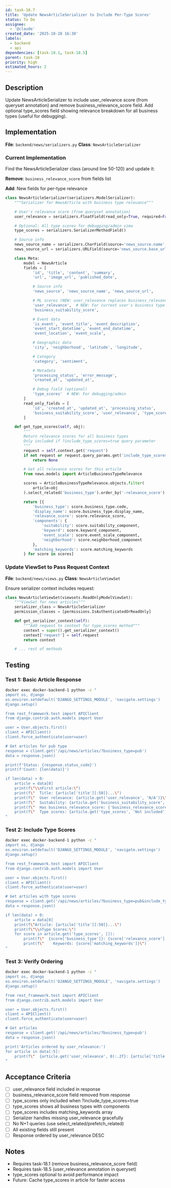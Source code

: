 ```yaml
---
id: task-18.7
title: 'Update NewsArticleSerializer to Include Per-Type Scores'
status: To Do
assignee:
  - '@claude'
created_date: '2025-10-28 16:30'
labels:
  - backend
  - api
dependencies: [task-18.1, task-18.5]
parent: task-18
priority: high
estimated_hours: 2
---
```


## Description

<!-- SECTION:DESCRIPTION:BEGIN -->
Update NewsArticleSerializer to include user_relevance score (from queryset annotation) and remove business_relevance_score field. Add optional type_scores field showing relevance breakdown for all business types (useful for debugging).
<!-- SECTION:DESCRIPTION:END -->

## Implementation

**File**: `backend/news/serializers.py`
**Class**: `NewsArticleSerializer`

### Current Implementation

Find the NewsArticleSerializer class (around line 50-120) and update it:

**Remove**: `business_relevance_score` from fields list

**Add**: New fields for per-type relevance

```python
class NewsArticleSerializer(serializers.ModelSerializer):
    """Serializer for NewsArticle with business type relevance"""

    # User's relevance score (from queryset annotation)
    user_relevance = serializers.FloatField(read_only=True, required=False)

    # Optional: All type scores for debugging/admin view
    type_scores = serializers.SerializerMethodField()

    # Source info
    news_source_name = serializers.CharField(source='news_source.name', read_only=True)
    news_source_url = serializers.URLField(source='news_source.base_url', read_only=True)

    class Meta:
        model = NewsArticle
        fields = [
            'id', 'title', 'content', 'summary',
            'url', 'image_url', 'published_date',

            # Source info
            'news_source', 'news_source_name', 'news_source_url',

            # ML scores (NEW: user_relevance replaces business_relevance_score)
            'user_relevance',  # NEW: For current user's business type
            'business_suitability_score',

            # Event data
            'is_event', 'event_title', 'event_description',
            'event_start_datetime', 'event_end_datetime',
            'event_location', 'event_scale',

            # Geographic data
            'city', 'neighborhood', 'latitude', 'longitude',

            # Category
            'category', 'sentiment',

            # Metadata
            'processing_status', 'error_message',
            'created_at', 'updated_at',

            # Debug field (optional)
            'type_scores'  # NEW: For debugging/admin
        ]
        read_only_fields = [
            'id', 'created_at', 'updated_at', 'processing_status',
            'business_suitability_score', 'user_relevance', 'type_scores'
        ]

    def get_type_scores(self, obj):
        """
        Return relevance scores for all business types
        Only included if ?include_type_scores=true query parameter
        """
        request = self.context.get('request')
        if not request or request.query_params.get('include_type_scores') != 'true':
            return None

        # Get all relevance scores for this article
        from news.models import ArticleBusinessTypeRelevance

        scores = ArticleBusinessTypeRelevance.objects.filter(
            article=obj
        ).select_related('business_type').order_by('-relevance_score')

        return [{
            'business_type': score.business_type.code,
            'display_name': score.business_type.display_name,
            'relevance_score': score.relevance_score,
            'components': {
                'suitability': score.suitability_component,
                'keyword': score.keyword_component,
                'event_scale': score.event_scale_component,
                'neighborhood': score.neighborhood_component
            },
            'matching_keywords': score.matching_keywords
        } for score in scores]
```

### Update ViewSet to Pass Request Context

**File**: `backend/news/views.py`
**Class**: `NewsArticleViewSet`

Ensure serializer context includes request:
```python
class NewsArticleViewSet(viewsets.ReadOnlyModelViewSet):
    """ViewSet for news articles"""
    serializer_class = NewsArticleSerializer
    permission_classes = [permissions.IsAuthenticatedOrReadOnly]

    def get_serializer_context(self):
        """Add request to context for type_scores method"""
        context = super().get_serializer_context()
        context['request'] = self.request
        return context

    # ... rest of methods
```

## Testing

### Test 1: Basic Article Response

```bash
docker exec docker-backend-1 python -c "
import os, django
os.environ.setdefault('DJANGO_SETTINGS_MODULE', 'navigate.settings')
django.setup()

from rest_framework.test import APIClient
from django.contrib.auth.models import User

user = User.objects.first()
client = APIClient()
client.force_authenticate(user=user)

# Get articles for pub type
response = client.get('/api/news/articles/?business_type=pub')
data = response.json()

print(f'Status: {response.status_code}')
print(f'Count: {len(data)}')

if len(data) > 0:
    article = data[0]
    print(f\"\\nFirst article:\")
    print(f\"  Title: {article['title'][:50]}...\")
    print(f\"  User relevance: {article.get('user_relevance', 'N/A')}\")
    print(f\"  Suitability: {article.get('business_suitability_score', 'N/A')}\")
    print(f\"  Has business_relevance_score: {'business_relevance_score' in article}\")
    print(f\"  Type scores: {article.get('type_scores', 'Not included')}\")
"
```

### Test 2: Include Type Scores

```bash
docker exec docker-backend-1 python -c "
import os, django
os.environ.setdefault('DJANGO_SETTINGS_MODULE', 'navigate.settings')
django.setup()

from rest_framework.test import APIClient
from django.contrib.auth.models import User

user = User.objects.first()
client = APIClient()
client.force_authenticate(user=user)

# Get articles with type scores
response = client.get('/api/news/articles/?business_type=pub&include_type_scores=true')
data = response.json()

if len(data) > 0:
    article = data[0]
    print(f\"Article: {article['title'][:50]}...\")
    print(f\"\\nType Scores:\")
    for score in article.get('type_scores', []):
        print(f\"  {score['business_type']}: {score['relevance_score']:.2f}\")
        print(f\"    Keywords: {score['matching_keywords']}\")
"
```

### Test 3: Verify Ordering

```bash
docker exec docker-backend-1 python -c "
import os, django
os.environ.setdefault('DJANGO_SETTINGS_MODULE', 'navigate.settings')
django.setup()

from rest_framework.test import APIClient
from django.contrib.auth.models import User

user = User.objects.first()
client = APIClient()
client.force_authenticate(user=user)

# Get articles
response = client.get('/api/news/articles/?business_type=pub')
data = response.json()

print('Articles ordered by user_relevance:')
for article in data[:5]:
    print(f\"  {article.get('user_relevance', 0):.2f}: {article['title'][:50]}...\")
"
```

## Acceptance Criteria

- [ ] user_relevance field included in response
- [ ] business_relevance_score field removed from response
- [ ] type_scores only included when ?include_type_scores=true
- [ ] type_scores shows all business types with components
- [ ] type_scores includes matching_keywords array
- [ ] Serializer handles missing user_relevance gracefully
- [ ] No N+1 queries (use select_related/prefetch_related)
- [ ] All existing fields still present
- [ ] Response ordered by user_relevance DESC

## Notes

- Requires task-18.1 (remove business_relevance_score field)
- Requires task-18.5 (user_relevance annotation in queryset)
- type_scores optional to avoid performance impact
- Future: Cache type_scores in article for faster access
